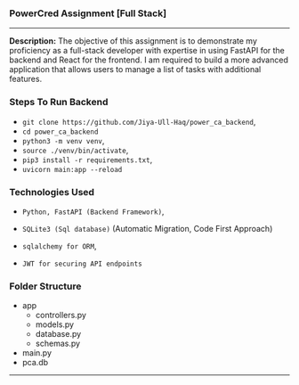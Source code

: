 ### PowerCred Assignment [Full Stack]
---
<!-- Table -->
**Description:**
The objective of this assignment is to demonstrate my proficiency as a full-stack developer with expertise in using FastAPI for the backend and React for the frontend. I am required to build a more advanced application that allows users to manage a list of tasks with additional features.

### Steps To Run Backend

- `git clone https://github.com/Jiya-Ull-Haq/power_ca_backend`,
- `cd power_ca_backend`
- `python3 -m venv venv`,
- `source ./venv/bin/activate`,
- `pip3 install -r requirements.txt`,
- `uvicorn main:app --reload`

### Technologies Used

- `Python, FastAPI (Backend Framework)`,
- `SQLite3 (Sql database)` (Automatic Migration, Code First Approach)

- `sqlalchemy for ORM`,
- `JWT for securing API endpoints`

### Folder Structure

- app
  - controllers.py
  - models.py
  - database.py
  - schemas.py
- main.py
- pca.db

---
